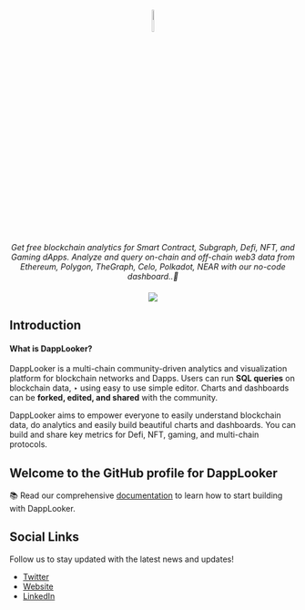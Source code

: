 <h1 align="center">
    <a >
    <img width='5%' height='10%' 
src="https://dapplooker.s3.amazonaws.com/assets/img/Dapplooker_icon.png">
    </a>
</h1>

<p align="center">
  <i align="center">Get free blockchain analytics for Smart Contract, Subgraph, Defi, NFT, and Gaming dApps. Analyze and query on-chain and off-chain web3 data from Ethereum, Polygon, TheGraph, Celo, Polkadot, NEAR with our no-code dashboard..🚀</i>
</p>

<h4 align="center">

  <a href="https://discord.com/invite/dapplooker">
    <img src="https://d2yxqfr8upg55w.cloudfront.net/assets/img/DappLooker_meta_embed_800_418_px.png">
  </a>
  </a>
</h4>

## Introduction

#### What is DappLooker?

DappLooker is a multi-chain community-driven analytics and visualization platform for blockchain networks and Dapps. Users can run **SQL queries** on blockchain data, ‣ using easy to use simple editor. Charts and dashboards can be **forked, edited, and shared** with the community.

DappLooker aims to empower everyone to easily understand blockchain data, do analytics and easily build beautiful charts and dashboards. You can build and share key metrics for Defi, NFT, gaming, and multi-chain protocols.
<br>

## Welcome to the GitHub profile for DappLooker

📚 Read our comprehensive [documentation](https://dapplooker.notion.site/dapplooker/DappLooker-Documentation-f3113336bdce4ecea688fa0ba69cec98) to learn how to start building with DappLooker.

## Social Links

Follow us to stay updated with the latest news and updates!

- [Twitter](https://twitter.com/dapplooker)
- [Website](https://dapplooker.com/)
- [LinkedIn](https://www.linkedin.com/company/dapplooker/)
